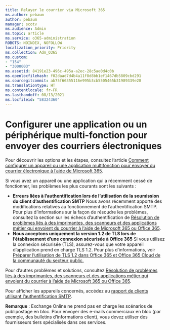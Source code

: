 ```yaml
---
title: Relayer le courrier via Microsoft 365
ms.author: pebaum
author: pebaum
manager: scotv
ms.audience: Admin
ms.topic: article
ms.service: o365-administration
ROBOTS: NOINDEX, NOFOLLOW
localization_priority: Priority
ms.collection: Adm_O365
ms.custom:
- "154"
- "3000003"
ms.assetid: 84191e23-496c-495a-a2ec-28c5ae0d4c0b
ms.openlocfilehash: f02daad7d4b4a11f8d8bb1ef1467db5809cbd291
ms.sourcegitcommit: ab75f66355116e995b3cb5505465b31989339e28
ms.translationtype: HT
ms.contentlocale: fr-FR
ms.lasthandoff: 08/13/2021
ms.locfileid: "58324360"
---
```

# <a name="set-up-a-multifunction-device-or-application-to-send-email"></a>Configurer une application ou un périphérique multi-fonction pour envoyer des courriers électroniques

Pour découvrir les options et les étapes, consultez l’article [Comment configurer un appareil ou une application multifonction pour envoyer du courrier électronique à l’aide de Microsoft 365](https://docs.microsoft.com/Exchange/mail-flow-best-practices/how-to-set-up-a-multifunction-device-or-application-to-send-email-using-microsoft-365-or-office-365).
  
Si vous avez un appareil ou une application qui a récemment cessé de fonctionner, les problèmes les plus courants sont les suivants :

- **Erreurs liées à l’authentification lors de l’utilisation de la soumission du client d’authentification SMTP** Nous avons récemment apporté des modifications relatives au fonctionnement de l’authentification SMTP. Pour plus d’informations sur la façon de résoudre les problèmes, consultez la section sur les échecs d’authentification de [Résolution de problèmes liés à des imprimantes, des scanneurs et des applications métier qui envoient du courrier à l’aide de Microsoft 365 ou Office 365](https://docs.microsoft.com/Exchange/mail-flow-best-practices/fix-issues-with-printers-scanners-and-lob-applications-that-send-email-using-off#error-authentication-unsuccessful).
- **Nous acceptons uniquement la version 1.2 de TLS lors de l’établissement d’une connexion sécurisée à Office 365** Si vous utilisez la connexion sécurisée (TLS), assurez-vous que votre appareil d’application prend en charge TLS 1.2. Pour plus d’informations, voir [Préparer l’utilisation de TLS 1.2 dans Office 365 et Office 365 Cloud de la communauté du secteur public.](https://docs.microsoft.com/microsoft-365/compliance/prepare-tls-1.2-in-office-365)
 
Pour d’autres problèmes et solutions, consultez [Résolution de problèmes liés à des imprimantes, des scanneurs et des applications métier qui envoient du courrier à l’aide de Microsoft 365 ou Office 365](https://docs.microsoft.com/Exchange/mail-flow-best-practices/fix-issues-with-printers-scanners-and-lob-applications-that-send-email-using-off).

Pour afficher les appareils concernés, accédez au [rapport de clients utilisant l’authentification SMTP](https://protection.office.com/mailflow/dashboard).

**Remarque** : Exchange Online ne prend pas en charge les scénarios de publipostage en bloc. Pour envoyer des e-mails commerciaux en bloc (par exemple, des bulletins d’informations client), vous devez utiliser des fournisseurs tiers spécialisés dans ces services.

